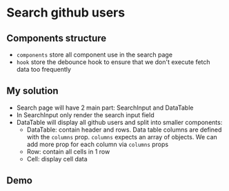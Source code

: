 # Search github users

## Components structure

- `components` store all component use in the search page
- `hook` store the debounce hook to ensure that we don't execute fetch data too frequently

## My solution

- Search page will have 2 main part: SearchInput and DataTable
- In SearchInput only render the search input field
- DataTable will display all github users and split into smaller components:
  - DataTable: contain header and rows. Data table columns are defined with the `columns` prop. `columns` expects an array of objects. We can add more prop for each column via `columns` props
  - Row: contain all cells in 1 row
  - Cell: display cell data

## Demo

